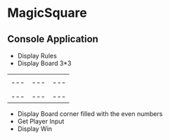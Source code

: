 # MagicSquare
## Console Application
* Display Rules
* Display Board 3*3



|     |     |     |
| --- | --- | --- |
|     |     |     |
| --- | --- | --- |
|     |     |     |
| --- | --- | --- |

* Display Board corner filled with the even numbers
* Get Player Input
* Display Win
